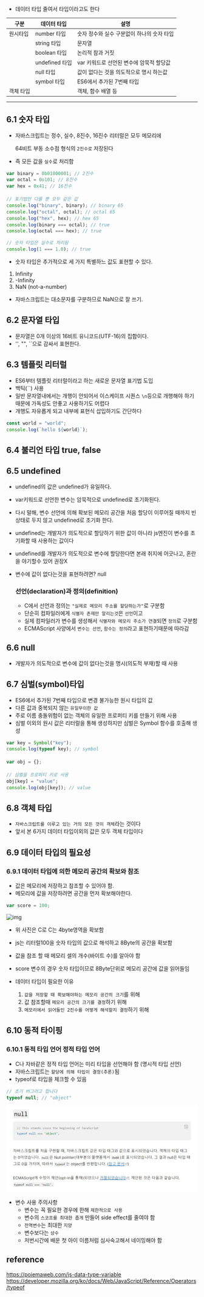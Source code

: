 - 데이터 타입 줄여서 타입이라고도 한다

| 구분      | 데이터 타입    | 설명                                       |
| --------- | -------------- | ------------------------------------------ |
| 원시타입  | number 타입    | 숫자 정수와 실수 구분없이 하나의 숫자 타입 |
|           | string 타입    | 문자열                                     |
|           | boolean 타입   | 논리적 참과 거짓                           |
|           | undefined 타입 | var 키워드로 선언된 변수에 암묵적 할당값   |
|           | null 타입      | 값이 없다는 것을 의도적으로 명시 하는값    |
|           | symbol 타입    | ES6에서 추가된 7번째 타입                  |
| 객체 타입 |                | 객체, 함수 배열 등                         |

---

## 6.1 숫자 타입

- 자바스크립트는 정수, 실수, 8진수, 16진수 리터럴은 모두 메모리에

  64비트 부동 소수점 형식의 `2진수로` 저장된다

- 즉 모든 값을 `실수`로 처리함

```js
var binary = 0b01000001; // 2진수
var octal = 0o101; // 8진수
var hex = 0x41; // 16진수

// 표기법만 다를 뿐 모두 같은 값
console.log("binary", binary); // binary 65
console.log("octal", octal); // octal 65
console.log("hex", hex); // hex 65
console.log(binary === octal); // true
console.log(octal === hex); // true
```

```js
// 숫자 타입은 실수로 처리됨
console.log(1 === 1.0); // true
```

- 숫자 타입은 추가적으로 세 가지 특별하느 값도 표현할 수 있다.

1. Infinity
2. -Infinity
3. NaN (not-a-number)

- 자바스크립트는 대소문자를 구분하므로 NaN으로 잘 쓰기.

## 6.2 문자열 타입

- 문자열은 0개 이상의 16비트 유니코드(UTF-16)의 집합이다.
- '', "", ``으로 감싸서 표현한다.

## 6.3 템플릿 리터럴

- ES6부터 템플릿 리터럴이라고 하는 새로운 문자열 표기법 도입
- 백틱(``) 사용
- 일반 문자열내에서는 개행이 안되어서 이스케이프 시퀀스 `\n`등으로 개행해야 하기때문에 가독성도 안좋고 사용하기도 어렵다
- 개행도 자유롭게 되고 내부에 표현식 삽입하기도 간단하다

```js
const world = "world";
console.log(`hello ${world}`);
```

## 6.4 불리언 타입 true, false

## 6.5 undefined

- undefined의 값은 undefined가 유일하다.
- var키워드로 선언한 변수는 암묵적으로 undefined로 초기화된다.
- 다시 말해, 변수 선언에 의해 확보된 메모리 공간을 처음 할당이 이루어질 때까지 빈 상태로 두지 않고 undefined로 초기화 한다.

- undefined는 개발자가 의도적으로 할당하기 위한 값이 아니라 js엔진이 변수를 초기화할 때 사용하는 값이다

- undefined를 개발자가 의도적으로 변수에 할당한다면 본래 취지에 어긋나고, 혼란을 야기할수 있어 권장X
- 변수에 값이 없다는것을 표현하려면? null

  ### 선언(declaration)과 정의(definition)

  - C에서 선언과 정의는 `"실제로 메모리 주소를 할당하는가"`로 구분함
  - 단순히 컴파일러에게 `식별자 존재만 알리는것`은 `선언`이고
  - 실제 컴파일러가 변수를 생성해서 `식별자와 메모리 주소가 연결`되면 `정의`로 구분함
  - ECMAScript 사양에서 `변수는 선언`, `함수는 정의`라고 표현하기때문에 따라감

## 6.6 null

- 개발자가 의도적으로 변수에 값이 없다는것을 명시(의도적 부재)할 때 사용

## 6.7 심벌(symbol)타입

- ES6에서 추가된 7번째 타입으로 변경 불가능한 원시 타입의 값
- 다른 값과 중복되지 않는 `유일무이한 값`
- 주로 이름 충돌위험이 없는 객체의 유일한 프로퍼티 키를 만들기 위해 사용
- 심벌 이외의 원시 값은 리터럴을 통해 생성하지만 심벌은 Symbol 함수를 호출해 생성

```js
var key = Symbol("key");
console.log(typeof key); // symbol

var obj = {};

// 심벌을 프로퍼티 키로 사용
obj[key] = "value";
console.log(obj[key]); // value
```

## 6.8 객체 타입

- `자바스크립트를 이루고 있는 거의 모든 것이 객체`라는 것이다
- 앞서 본 6가지 데이터 타입이외의 값은 모두 객체 타입이다

## 6.9 데이터 타입의 필요성

### 6.9.1 데이터 타입에 의한 메모리 공간의 확보와 참조

- 값은 메모리에 저장하고 참조할 수 있어야 함.
- 메모리에 값을 저장하려면 공간을 먼저 확보해야한다.

```js
var score = 100;
```

![img](https://poiemaweb.com/img/int_num.png)

- 위 사진은 C로 C는 4byte영역을 확보함
- js는 리터럴100을 숫자 타입의 값으로 해석하고 8Byte의 공간을 확보함

- 값을 참조 할 때 메모리 셀의 개수(바이트 수)를 알아야 함
- score 변수의 경우 숫자 타입이므로 8Byte단위로 메모리 공간에 값을 읽어들임

- 데이터 타입이 필요한 이유
  1. `값을 저장할 때 확보해야하는 메모리 공간의 크기`를 위해
  2. 값 참조할때 `메모리 공간의 크기를 결정`하기 위해
  3. `메모리에서 읽어들인 2진수를 어떻게 해석할지 결정`하기 위해

## 6.10 동적 타이핑

### 6.10.1 동적 타입 언어 정적 타입 언어

- C나 자바같은 정적 타입 언어는 미리 타입을 선언해야 함 (명시적 타입 선언)
- 자바스크립트는 `할당에 의해 타입이 결정(추론)`됨
- typeof로 타입을 체크할 수 있음

```js
// 초기 버그라고 합니다
typeof null; // "object"
```

![img](./6.%EB%8D%B0%EC%9D%B4%ED%84%B0_%ED%83%80%EC%9E%85.JPG)

- 변수 사용 주의사항
  - 변수는 꼭 필요한 경우에 한해 `제한적으로 사용`
  - 변수의 `스코프를 최대한 좁게` 만들어 side effect를 줄여야 함
  - `전역변수`는 최대한 `지양`
  - 변수보다는 `상수`
  - 저번시간에 배운 첫 아이 이름처럼 심사숙고해서 네이밍해야 함

## reference

https://poiemaweb.com/js-data-type-variable
https://developer.mozilla.org/ko/docs/Web/JavaScript/Reference/Operators/typeof

